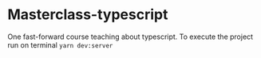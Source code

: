 # Masterclass-typescript

One fast-forward course teaching about typescript.
To execute the project run on terminal `yarn dev:server`